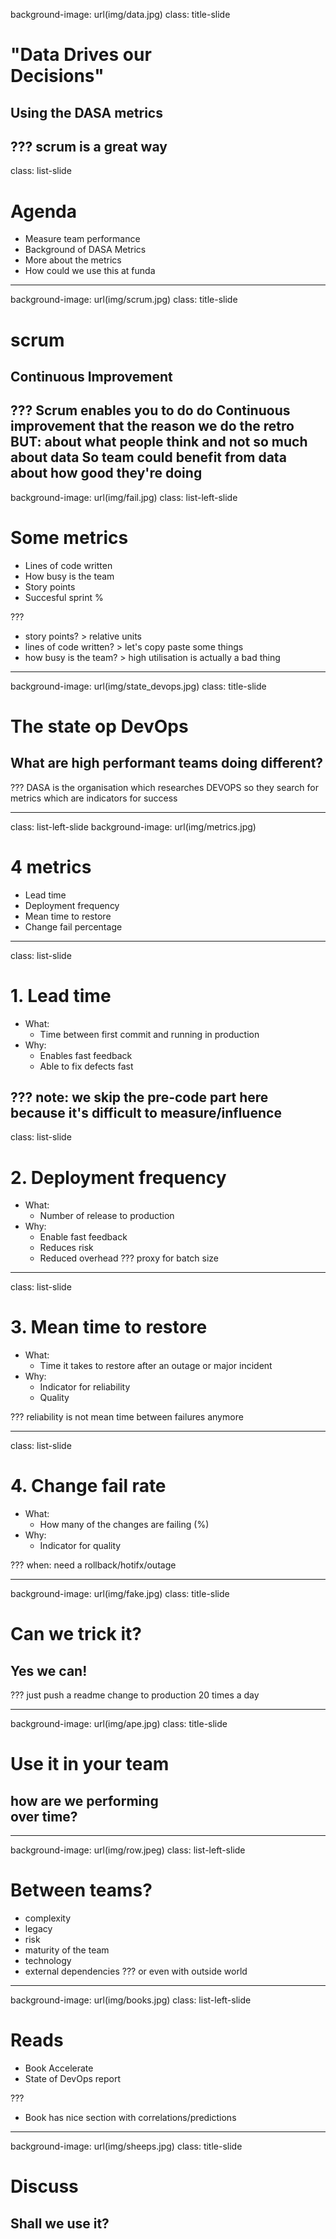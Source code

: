 background-image: url(img/data.jpg)
class: title-slide
# "Data Drives our <br>Decisions"
## Using the DASA metrics

???
scrum is a great way 
---
class: list-slide
# Agenda
- Measure team performance
- Background of DASA Metrics
- More about the metrics
- How could we use this at funda
---
background-image: url(img/scrum.jpg)
class: title-slide
# scrum
## Continuous Improvement

???
Scrum enables you to do do Continuous improvement
that the reason we do the retro
BUT: about what people think and not so much about data
So team could benefit from data about how good they're doing
---
background-image: url(img/fail.jpg)
class: list-left-slide
# Some metrics

- Lines of code written
- How busy is the team
- Story points
- Succesful sprint %

???
- story points? > relative units
- lines of code written? > let's copy paste some things
- how busy is the team? > high utilisation is actually a bad thing

---
background-image: url(img/state_devops.jpg)
class: title-slide
# The state op DevOps
## What are  high performant teams doing different?

???
DASA is the organisation which researches DEVOPS
so they search for metrics which are indicators for success

---
class: list-left-slide
background-image: url(img/metrics.jpg)
# 4 metrics
- Lead time
- Deployment frequency
- Mean time to restore
- Change fail percentage

---
class: list-slide
# 1. Lead time
- What: 
    - Time between first commit and running in production
- Why: 
    - Enables fast feedback
    - Able to fix defects fast

???
note: we skip the pre-code part here because it's difficult to measure/influence
---
class: list-slide
# 2. Deployment frequency
- What: 
    - Number of release to production
- Why:
    - Enable fast feedback
    - Reduces risk
    - Reduced overhead
???
proxy for batch size

---
class: list-slide
# 3. Mean time to restore
- What: 
    - Time it takes to restore after an outage or major incident
- Why: 
    - Indicator for reliability
    - Quality

???
reliability is not mean time between failures anymore

---
class: list-slide
# 4. Change fail rate
- What: 
    - How many of the changes are failing (%)
- Why: 
    - Indicator for quality

???
when: need a rollback/hotifx/outage

---
background-image: url(img/fake.jpg)
class: title-slide
# Can we trick it?
## Yes we can!

???
just push a readme change to production 20 times a day

---
background-image: url(img/ape.jpg)
class: title-slide
# Use it in your team
## how are we performing <br>over time?

---
background-image: url(img/row.jpeg)
class: list-left-slide
# Between teams?
- complexity
- legacy
- risk
- maturity of the team
- technology
- external dependencies 
???
or even with outside world
---
background-image: url(img/books.jpg)
class: list-left-slide
# Reads
- Book Accelerate
- State of DevOps report

???
- Book has nice section with correlations/predictions
---
background-image: url(img/sheeps.jpg)
class: title-slide
# Discuss
## Shall we use it?